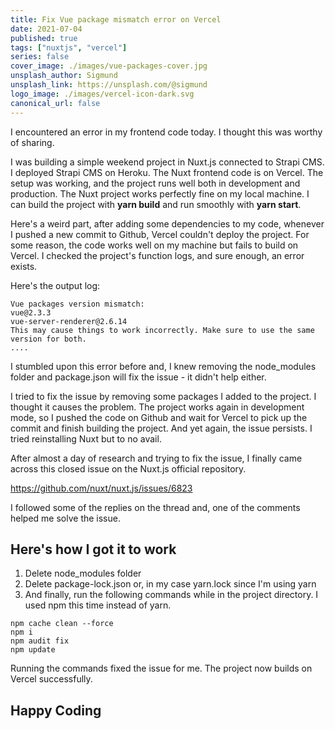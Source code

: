 ```yaml
---
title: Fix Vue package mismatch error on Vercel
date: 2021-07-04
published: true
tags: ["nuxtjs", "vercel"]
series: false
cover_image: ./images/vue-packages-cover.jpg
unsplash_author: Sigmund
unsplash_link: https://unsplash.com/@sigmund
logo_image: ./images/vercel-icon-dark.svg
canonical_url: false
---
```


I encountered an error in my frontend code today. I thought this was worthy of sharing.

I was building a simple weekend project in Nuxt.js connected to Strapi CMS. I deployed Strapi CMS on Heroku. The Nuxt frontend code is on Vercel. The setup was working, and the project runs well both in development and production. The Nuxt project works perfectly fine on my local machine. I can build the project with <strong>yarn build</strong> and run smoothly with <strong>yarn start</strong>.

Here's a weird part, after adding some dependencies to my code, whenever I pushed a new commit to Github, Vercel couldn't deploy the project. For some reason, the code works well on my machine but fails to build on Vercel. I checked the project's function logs, and sure enough, an error exists.

Here's the output log:

```
Vue packages version mismatch:
vue@2.3.3
vue-server-renderer@2.6.14
This may cause things to work incorrectly. Make sure to use the same version for both.
....
```

I stumbled upon this error before and, I knew removing the node_modules folder and package.json will fix the issue - it didn't help either.

I tried to fix the issue by removing some packages I added to the project. I thought it causes the problem. The project works again in development mode, so I pushed the code on Github and wait for Vercel to pick up the commit and finish building the project. And yet again, the issue persists. I tried reinstalling Nuxt but to no avail.

After almost a day of research and trying to fix the issue, I finally came across this closed issue on the Nuxt.js official repository.

<https://github.com/nuxt/nuxt.js/issues/6823>

I followed some of the replies on the thread and, one of the comments helped me solve the issue.

## Here's how I got it to work

1. Delete node_modules folder
2. Delete package-lock.json or, in my case yarn.lock since I'm using yarn
3. And finally, run the following commands while in the project directory. I used npm this time instead of yarn.

```
npm cache clean --force
npm i
npm audit fix
npm update

```

Running the commands fixed the issue for me. The project now builds on Vercel successfully.

## Happy Coding
